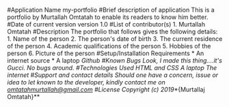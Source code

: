 #Application Name
	my-portfolio
#Brief description of application
	This is a portfolio by Murtallah Omtatah to enable its readers to know him better.
#Date of current version
	version 1.0
#List of contributor(s)
	1. Murtallah Omtatah
#Description
	The portfolio that follows gives the following details:
	   1. Name of the person
	   2. The person's date of birth
	   3. The current residence of the person
	   4. Academic qualifications of the person
	   5. Hobbies of the person
	   6. Picture of the person 
#Setup/Installation Requirements
	* An internet source
	* A laptop
        *Github
#Known Bugs
	Look, I made this thing....it's Gucci. No bugs around.
#Technologies Used
	HTML and CSS
	A laptop
	The internet
#Support and contact details
	Should one have a concern, issue or idea to let known to the developer, kindly contact me on
	omtatahmurtallah@gmail.com
#License
				Copyright (c) 2019**{Murtallaj Omtatah}**
